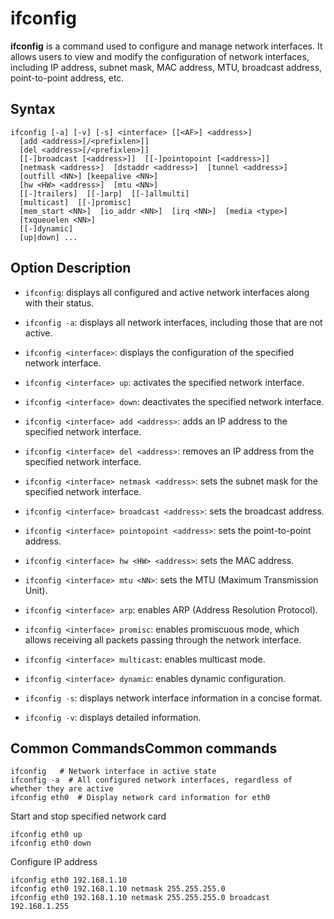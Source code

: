 # ifconfig

**ifconfig** is a command used to configure and manage network interfaces. It allows users to view and modify the configuration of network interfaces, including IP address, subnet mask, MAC address, MTU, broadcast address, point-to-point address, etc.

## Syntax

```
ifconfig [-a] [-v] [-s] <interface> [[<AF>] <address>]
  [add <address>[/<prefixlen>]]
  [del <address>[/<prefixlen>]]
  [[-]broadcast [<address>]]  [[-]pointopoint [<address>]]
  [netmask <address>]  [dstaddr <address>]  [tunnel <address>]
  [outfill <NN>] [keepalive <NN>]
  [hw <HW> <address>]  [mtu <NN>]
  [[-]trailers]  [[-]arp]  [[-]allmulti]
  [multicast]  [[-]promisc]
  [mem_start <NN>]  [io_addr <NN>]  [irq <NN>]  [media <type>]
  [txqueuelen <NN>]
  [[-]dynamic]
  [up|down] ...
```

## Option Description

- `ifconfig`: displays all configured and active network interfaces along with their status.

- `ifconfig -a`: displays all network interfaces, including those that are not active.
- `ifconfig <interface>`: displays the configuration of the specified network interface.
- `ifconfig <interface> up`: activates the specified network interface.
- `ifconfig <interface> down`: deactivates the specified network interface.
- `ifconfig <interface> add <address>`: adds an IP address to the specified network interface.
- `ifconfig <interface> del <address>`: removes an IP address from the specified network interface.
- `ifconfig <interface> netmask <address>`: sets the subnet mask for the specified network interface.
- `ifconfig <interface> broadcast <address>`: sets the broadcast address.
- `ifconfig <interface> pointopoint <address>`: sets the point-to-point address.
- `ifconfig <interface> hw <HW> <address>`: sets the MAC address.
- `ifconfig <interface> mtu <NN>`: sets the MTU (Maximum Transmission Unit).
- `ifconfig <interface> arp`: enables ARP (Address Resolution Protocol).
- `ifconfig <interface> promisc`: enables promiscuous mode, which allows receiving all packets passing through the network interface.
- `ifconfig <interface> multicast`: enables multicast mode.
- `ifconfig <interface> dynamic`: enables dynamic configuration.
- `ifconfig -s`: displays network interface information in a concise format.
- `ifconfig -v`: displays detailed information.

## Common CommandsCommon commands

```
ifconfig   # Network interface in active state
ifconfig -a  # All configured network interfaces, regardless of whether they are active
ifconfig eth0  # Display network card information for eth0
```

Start and stop specified network card

```shell
ifconfig eth0 up
ifconfig eth0 down
```

Configure IP address

```shell
ifconfig eth0 192.168.1.10
ifconfig eth0 192.168.1.10 netmask 255.255.255.0
ifconfig eth0 192.168.1.10 netmask 255.255.255.0 broadcast 192.168.1.255
```